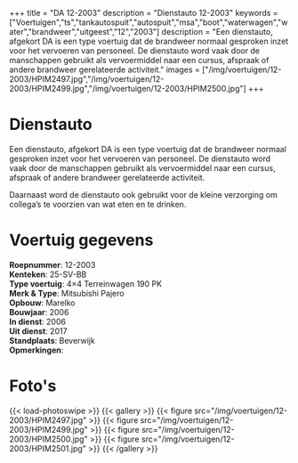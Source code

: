 +++
title = "DA 12-2003"
description = "Dienstauto 12-2003"
keywords = ["Voertuigen","ts","tankautospuit","autospuit","msa","boot","waterwagen","water","brandweer","uitgeest","12","2003"]
description = "Een dienstauto, afgekort DA is een type voertuig dat de brandweer normaal gesproken inzet voor het vervoeren van personeel. De dienstauto word vaak door de manschappen gebruikt als vervoermiddel naar een cursus, afspraak of andere brandweer gerelateerde activiteit."
images = ["/img/voertuigen/12-2003/HPIM2497.jpg","/img/voertuigen/12-2003/HPIM2499.jpg","/img/voertuigen/12-2003/HPIM2500.jpg"]
+++

# Dienstauto

Een dienstauto, afgekort DA is een type voertuig dat de brandweer normaal gesproken inzet voor het vervoeren van personeel. De dienstauto word vaak door de manschappen gebruikt als vervoermiddel naar een cursus, afspraak of andere brandweer gerelateerde activiteit.

Daarnaast word de dienstauto ook gebruikt voor de kleine verzorging om collega’s te voorzien van wat eten en te drinken.

# Voertuig gegevens

**Roepnummer**: 12-2003  
**Kenteken**: 25-SV-BB  
**Type voertuig**: 4×4 Terreinwagen 190 PK  
**Merk & Type**: Mitsubishi Pajero  
**Opbouw**: Marelko  
**Bouwjaar**: 2006  
**In dienst**: 2006  
**Uit dienst**:  2017  
**Standplaats**: Beverwijk  
**Opmerkingen**:  

# Foto's
{{< load-photoswipe >}}
{{< gallery >}}
  {{< figure src="/img/voertuigen/12-2003/HPIM2497.jpg" >}}
  {{< figure src="/img/voertuigen/12-2003/HPIM2499.jpg" >}}
  {{< figure src="/img/voertuigen/12-2003/HPIM2500.jpg" >}}
  {{< figure src="/img/voertuigen/12-2003/HPIM2501.jpg" >}}
{{< /gallery >}}
